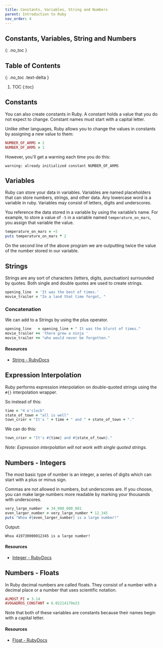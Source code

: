 ```yaml
---
title: Constants, Variables, String and Numbers
parent: Introduction to Ruby
nav_order: 4
---
```


<!--prettier-ignore-start-->
## Constants, Variables, String and Numbers
{: .no_toc }

## Table of Contents
{: .no_toc .text-delta }

1. TOC
{:toc}

<!--prettier-ignore-end-->

## Constants

You can also create constants in Ruby. A constant holds a value that you do not expect to change. Constant names must start with a capital letter.

Unlike other languages, Ruby allows you to change the values in constants by assigning a new value to them:

```ruby
NUMBER_OF_ARMS = 2
NUMBER_OF_ARMS = 1
```

However, you'll get a warning each time you do this:

```
warning: already initialized constant NUMBER_OF_ARMS
```

## Variables

Ruby can store your data in variables. Variables are named placeholders that can store numbers, strings, and other data. Any lowercase word is a variable in ruby. Variables may consist of letters, digits and underscores.

You reference the data stored in a variable by using the variable’s name. For example, to store a value of `-5` in a variable named `temperature_on_mars`, you assign that variable the value.

```ruby
temperature_on_mars = -5
puts temperature_on_mars * 2
```

On the second line of the above program we are outputting twice the value of the number stored in our variable.

## Strings

Strings are any sort of characters (letters, digits, punctuation) surrounded by quotes. Both single and double quotes are used to create strings.

```ruby
opening_line  = 'It was the best of times.'
movie_trailer = "In a land that time forgot, "
```

### Concatenation

We can add to a Strings by using the plus operator.

```ruby
opening_line   = opening_line + " It was the blurst of times."
movie_trailer += 'there grew a ninja '
movie_trailer += "who would never be forgotten."
```

#### Resources

- [String - RubyDocs](http://ruby-doc.org/core/classes/String.html)

## Expression Interpolation

Ruby performs expression interpolation on double-quoted strings using the `#{}` interpolation wrapper.

So instead of this:

```ruby
time = "4 o'clock"
state_of_town = "all is well"
town_crier = "It's " + time + " and " + state_of_town + "."
```

We can do this:

```ruby
town_crier = "It's #{time} and #{state_of_town}."
```

_Note: Expression interpolation will not work with single quoted strings._

## Numbers - Integers

The most basic type of number is an integer, a series of digits which can start with a plus or minus sign.

Commas are not allowed in numbers, but underscores are. If you choose, you can make large numbers more readable by marking your thousands with underscores.

```ruby
very_large_number  = 34_000_000_001
even_larger_number = very_large_number * 12_345
puts "Whoa #{even_larger_number} is a large number!"
```

Output:

```
Whoa 419730000012345 is a large number!
```

#### Resources

- [Integer - RubyDocs](https://ruby-doc.org/core/classes/Integer.html)

## Numbers - Floats

In Ruby decimal numbers are called floats. They consist of a number with a decimal place or a number that uses scientific notation.

```ruby
ALMOST_PI = 3.14
AVOGADROS_CONSTANT = 6.02214179e23
```

Note that both of these variables are constants because their names begin with a capital letter.

#### Resources

- [Float - RubyDocs](http://ruby-doc.org/core/classes/Float.html)
